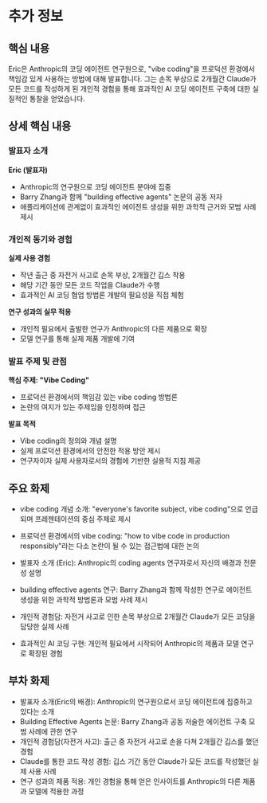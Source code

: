 # 추가 정보

## 핵심 내용
Eric은 Anthropic의 코딩 에이전트 연구원으로, "vibe coding"을 프로덕션 환경에서 책임감 있게 사용하는 방법에 대해 발표합니다. 그는 손목 부상으로 2개월간 Claude가 모든 코드를 작성하게 된 개인적 경험을 통해 효과적인 AI 코딩 에이전트 구축에 대한 실질적인 통찰을 얻었습니다.

## 상세 핵심 내용
### 발표자 소개

**Eric (발표자)**
- Anthropic의 연구원으로 코딩 에이전트 분야에 집중
- Barry Zhang과 함께 "building effective agents" 논문의 공동 저자
- 애플리케이션에 관계없이 효과적인 에이전트 생성을 위한 과학적 근거와 모범 사례 제시

### 개인적 동기와 경험

**실제 사용 경험**
- 작년 출근 중 자전거 사고로 손목 부상, 2개월간 깁스 착용
- 해당 기간 동안 모든 코드 작업을 Claude가 수행
- 효과적인 AI 코딩 협업 방법론 개발의 필요성을 직접 체험

**연구 성과의 실무 적용**
- 개인적 필요에서 출발한 연구가 Anthropic의 다른 제품으로 확장
- 모델 연구를 통해 실제 제품 개발에 기여

### 발표 주제 및 관점

**핵심 주제: "Vibe Coding"**
- 프로덕션 환경에서의 책임감 있는 vibe coding 방법론
- 논란의 여지가 있는 주제임을 인정하며 접근

**발표 목적**
- Vibe coding의 정의와 개념 설명
- 실제 프로덕션 환경에서의 안전한 적용 방안 제시
- 연구자이자 실제 사용자로서의 경험에 기반한 실용적 지침 제공

## 주요 화제
- vibe coding 개념 소개: "everyone's favorite subject, vibe coding"으로 언급되며 프레젠테이션의 중심 주제로 제시

- 프로덕션 환경에서의 vibe coding: "how to vibe code in production responsibly"라는 다소 논란이 될 수 있는 접근법에 대한 논의

- 발표자 소개 (Eric): Anthropic의 coding agents 연구자로서 자신의 배경과 전문성 설명

- building effective agents 연구: Barry Zhang과 함께 작성한 연구로 에이전트 생성을 위한 과학적 방법론과 모범 사례 제시

- 개인적 경험담: 자전거 사고로 인한 손목 부상으로 2개월간 Claude가 모든 코딩을 담당한 실제 사례

- 효과적인 AI 코딩 구현: 개인적 필요에서 시작되어 Anthropic의 제품과 모델 연구로 확장된 경험

## 부차 화제
- 발표자 소개(Eric의 배경): Anthropic의 연구원으로서 코딩 에이전트에 집중하고 있다는 소개
- Building Effective Agents 논문: Barry Zhang과 공동 저술한 에이전트 구축 모범 사례에 관한 연구
- 개인적 경험담(자전거 사고): 출근 중 자전거 사고로 손을 다쳐 2개월간 깁스를 했던 경험
- Claude를 통한 코드 작성 경험: 깁스 기간 동안 Claude가 모든 코드를 작성했던 실제 사용 사례
- 연구 성과의 제품 적용: 개인 경험을 통해 얻은 인사이트를 Anthropic의 다른 제품과 모델에 적용한 과정
